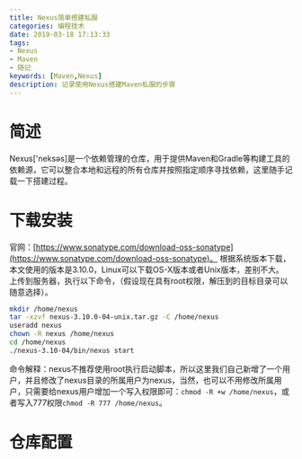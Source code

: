 ```yaml
---
title: Nexus简单搭建私服
categories: 编程技术
date: 2019-03-18 17:13:33
tags:
- Nexus
- Maven
- 随记
keywords: [Maven,Nexus] 
description: 记录使用Nexus搭建Maven私服的步骤
---
```

# 简述
Nexus['neksəs]是一个依赖管理的仓库，用于提供Maven和Gradle等构建工具的依赖源，它可以整合本地和远程的所有仓库并按照指定顺序寻找依赖，这里随手记载一下搭建过程。

# 下载安装
官网：[https://www.sonatype.com/download-oss-sonatype](https://www.sonatype.com/download-oss-sonatype)。
根据系统版本下载，本文使用的版本是3.10.0，Linux可以下载OS-X版本或者Unix版本，差别不大。
上传到服务器，执行以下命令，（假设现在具有root权限，解压到的目标目录可以随意选择）。

```bash
mkdir /home/nexus
tar -xzvf nexus-3.10.0-04-unix.tar.gz -C /home/nexus
useradd nexus
chown -R nexus /home/nexus
cd /home/nexus
./nexus-3.10-04/bin/nexus start
```
命令解释：nexus不推荐使用root执行启动脚本，所以这里我们自己新增了一个用户，并且修改了nexus目录的所属用户为nexus，当然，也可以不用修改所属用户，只需要给nexus用户增加一个写入权限即可：`chmod -R +w /home/nexus`，或者写入777权限`chmod -R 777 /home/nexus`。

# 仓库配置
